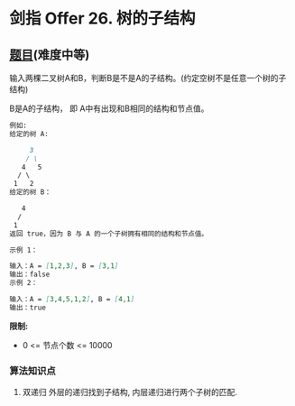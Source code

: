 # 剑指 Offer 26. 树的子结构

## [题目](https://leetcode-cn.com/problems/shu-de-zi-jie-gou-lcof/)(难度中等)

输入两棵二叉树A和B，判断B是不是A的子结构。(约定空树不是任意一个树的子结构)

B是A的子结构， 即 A中有出现和B相同的结构和节点值。

~~~markdown
例如:
给定的树 A:

     3
    / \
   4   5
  / \
 1   2
给定的树 B：

   4 
  /
 1
返回 true，因为 B 与 A 的一个子树拥有相同的结构和节点值。
~~~

~~~markdown
示例 1：

输入：A = [1,2,3], B = [3,1]
输出：false
示例 2：

输入：A = [3,4,5,1,2], B = [4,1]
输出：true
~~~

**限制:**
- 0 <= 节点个数 <= 10000

### 算法知识点
1. 双递归
外层的递归找到子结构, 内层递归进行两个子树的匹配.
